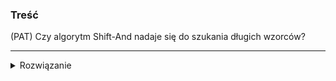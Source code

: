 ### Treść
(PAT)
Czy algorytm Shift-And nadaje się do szukania długich wzorców?

------
<details><summary>Rozwiązanie</summary>
<p>

